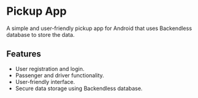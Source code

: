 # Pickup App

A simple and user-friendly pickup app for Android that uses Backendless database to store the data.

## Features
- User registration and login.
- Passenger and driver functionality.
- User-friendly interface.
- Secure data storage using Backendless database.
